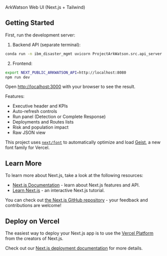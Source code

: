 ArkWatson Web UI (Next.js + Tailwind)

## Getting Started

First, run the development server:

1) Backend API (separate terminal):
```bash
conda run -n ibm_disaster_mgmt uvicorn ProjectArkWatson.src.api_server:app --reload --port 8080
```

2) Frontend:
```bash
export NEXT_PUBLIC_ARKWATSON_API=http://localhost:8080
npm run dev
```

Open [http://localhost:3000](http://localhost:3000) with your browser to see the result.

Features:
- Executive header and KPIs
- Auto-refresh controls
- Run panel (Detection or Complete Response)
- Deployments and Routes lists
- Risk and population impact
- Raw JSON view

This project uses [`next/font`](https://nextjs.org/docs/app/building-your-application/optimizing/fonts) to automatically optimize and load [Geist](https://vercel.com/font), a new font family for Vercel.

## Learn More

To learn more about Next.js, take a look at the following resources:

- [Next.js Documentation](https://nextjs.org/docs) - learn about Next.js features and API.
- [Learn Next.js](https://nextjs.org/learn) - an interactive Next.js tutorial.

You can check out [the Next.js GitHub repository](https://github.com/vercel/next.js) - your feedback and contributions are welcome!

## Deploy on Vercel

The easiest way to deploy your Next.js app is to use the [Vercel Platform](https://vercel.com/new?utm_medium=default-template&filter=next.js&utm_source=create-next-app&utm_campaign=create-next-app-readme) from the creators of Next.js.

Check out our [Next.js deployment documentation](https://nextjs.org/docs/app/building-your-application/deploying) for more details.
